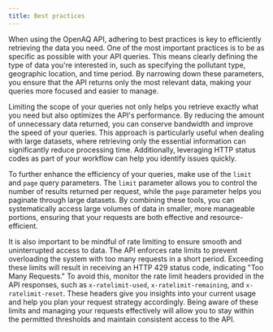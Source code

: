 ```yaml
---
title: Best practices
---
```


When using the OpenAQ API, adhering to best practices is key to efficiently retrieving the data you need. One of the most important practices is to be as specific as possible with your API queries. This means clearly defining the type of data you're interested in, such as specifying the pollutant type, geographic location, and time period. By narrowing down these parameters, you ensure that the API returns only the most relevant data, making your queries more focused and easier to manage.

Limiting the scope of your queries not only helps you retrieve exactly what you need but also optimizes the API's performance. By reducing the amount of unnecessary data returned, you can conserve bandwidth and improve the speed of your queries. This approach is particularly useful when dealing with large datasets, where retrieving only the essential information can significantly reduce processing time. Additionally, leveraging HTTP status codes as part of your workflow can help you identify issues quickly.

To further enhance the efficiency of your queries, make use of the `limit` and `page` query parameters. The `limit` parameter allows you to control the number of results returned per request, while the `page` parameter helps you paginate through large datasets. By combining these tools, you can systematically access large volumes of data in smaller, more manageable portions, ensuring that your requests are both effective and resource-efficient.

It is also important to be mindful of rate limiting to ensure smooth and uninterrupted access to data. The API enforces rate limits to prevent overloading the system with too many requests in a short period. Exceeding these limits will result in receiving an HTTP 429 status code, indicating "Too Many Requests." To avoid this, monitor the rate limit headers provided in the API responses, such as `x-ratelimit-used`, `x-ratelimit-remaining`, and `x-ratelimit-reset`. These headers give you insights into your current usage and help you plan your request strategy accordingly. Being aware of these limits and managing your requests effectively will allow you to stay within the permitted thresholds and maintain consistent access to the API.

